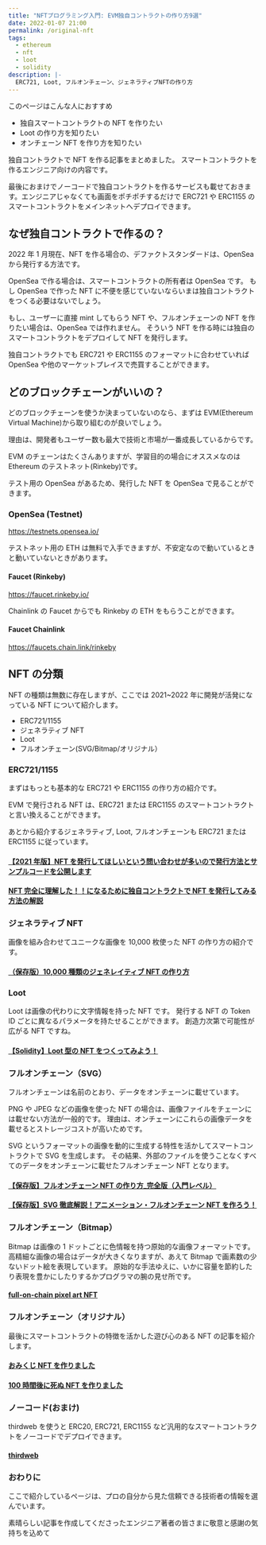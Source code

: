 ```yaml
---
title: "NFTプログラミング入門: EVM独自コントラクトの作り方9選"
date: 2022-01-07 21:00
permalink: /original-nft
tags:
  - ethereum
  - nft
  - loot
  - solidity
description: |-
  ERC721, Loot, フルオンチェーン、ジェネラティブNFTの作り方
---
```


このページはこんな人におすすめ

- 独自スマートコントラクトの NFT を作りたい
- Loot の作り方を知りたい
- オンチェーン NFT を作り方を知りたい

独自コントラクトで NFT を作る記事をまとめました。
スマートコントラクトを作るエンジニア向けの内容です。

最後におまけでノーコードで独自コントラクトを作るサービスも載せておきます。エンジニアじゃなくても画面をポチポチするだけで ERC721 や ERC1155 のスマートコントラクトをメインネットへデプロイできます。

## なぜ独自コントラクトで作るの？

2022 年 1 月現在、NFT を作る場合の、デファクトスタンダードは、OpenSea から発行する方法です。

OpenSea で作る場合は、スマートコントラクトの所有者は OpenSea です。
もし OpenSea で作った NFT に不便を感じていないならいまは独自コントラクトをつくる必要はないでしょう。

もし、ユーザーに直接 mint してもらう NFT や、フルオンチェーンの NFT を作りたい場合は、OpenSea では作れません。
そういう NFT を作る時には独自のスマートコントラクトをデプロイして NFT を発行します。

独自コントラクトでも ERC721 や ERC1155 のフォーマットに合わせていれば OpenSea や他のマーケットプレイスで売買することができます。

## どのブロックチェーンがいいの？

どのブロックチェーンを使うか決まっていないのなら、まずは EVM(Ethereum Virtual Machine)から取り組むのが良いでしょう。

理由は、開発者もユーザー数も最大で技術と市場が一番成長しているからです。

EVM のチェーンはたくさんありますが、学習目的の場合にオススメなのは Ethereum のテストネット(Rinkeby)です。

テスト用の OpenSea があるため、発行した NFT を OpenSea で見ることができます。

### OpenSea (Testnet)

https://testnets.opensea.io/

テストネット用の ETH は無料で入手できますが、不安定なので動いているときと動いていないときがあります。

#### Faucet (Rinkeby)

https://faucet.rinkeby.io/

Chainlink の Faucet からでも Rinkeby の ETH をもらうことができます。

#### Faucet Chainlink

https://faucets.chain.link/rinkeby

## NFT の分類

NFT の種類は無数に存在しますが、ここでは 2021~2022 年に開発が活発になっている NFT について紹介します。

- ERC721/1155
- ジェネラティブ NFT
- Loot
- フルオンチェーン(SVG/Bitmap/オリジナル）

### ERC721/1155

まずはもっとも基本的な ERC721 や ERC1155 の作り方の紹介です。

EVM で発行される NFT は、ERC721 または ERC1155 のスマートコントラクトと言い換えることができます。

あとから紹介するジェネラティブ, Loot, フルオンチェーンも ERC721 または ERC1155 に従っています。

#### [【2021 年版】NFT を発行してほしいという問い合わせが多いので発行方法とサンプルコードを公開します](https://www.blockchainengineer.tokyo/entry/2021-issue-nft-code)

#### [NFT 完全に理解した！！になるために独自コントラクトで NFT を発行してみる方法の解説](https://zenn.dev/razokulover/articles/7db2340f14c2cd)

### ジェネラティブ NFT

画像を組み合わせてユニークな画像を 10,000 枚使った NFT の作り方の紹介です。

#### [（保存版）10,000 種類のジェネレイティブ NFT の作り方](https://note.com/standenglish/n/nf6931087b3bb)

### Loot

Loot は画像の代わりに文字情報を持った NFT です。
発行する NFT の Token ID ごとに異なるパラメータを持たせることができます。
創造力次第で可能性が広がる NFT ですね。

#### [【Solidity】Loot 型の NFT をつくってみよう！](https://ethereumnavi.com/2021/11/10/how-to-create-loot-nft/)

### フルオンチェーン（SVG）

フルオンチェーンは名前のとおり、データをオンチェーンに載せています。

PNG や JPEG などの画像を使った NFT の場合は、画像ファイルをチェーンには載せない方法が一般的です。
理由は、オンチェーンにこれらの画像データを載せるとストレージコストが高いためです。

SVG というフォーマットの画像を動的に生成する特性を活かしてスマートコントラクトで SVG を生成します。
その結果、外部のファイルを使うことなくすべてのデータをオンチェーンに載せたフルオンチェーン NFT となります。

#### [【保存版】フルオンチェーン NFT の作り方\_完全版（入門レベル）](https://note.com/standenglish/n/ne2f5f684faae)

#### [【保存版】SVG 徹底解説！アニメーション・フルオンチェーン NFT を作ろう！](https://note.com/standenglish/n/nc2b326cd07ba)

### フルオンチェーン（Bitmap）

Bitmap は画像の 1 ドットごとに色情報を持つ原始的な画像フォーマットです。
高精細な画像の場合はデータが大きくなりますが、あえて Bitmap で画素数の少ないドット絵を表現しています。
原始的な手法ゆえに、いかに容量を節約したり表現を豊かにしたりするかプログラマの腕の見せ所です。

#### [full-on-chain pixel art NFT](https://qiita.com/h2ueno/items/4a51d95ed3712a2ec639)

### フルオンチェーン（オリジナル）

最後にスマートコントラクトの特徴を活かした遊び心のある NFT の記事を紹介します。

#### [おみくじ NFT を作りました](https://nawoo.hateblo.jp/entry/2021/10/05/121859)

#### [100 時間後に死ぬ NFT を作りました](https://nawoo.hateblo.jp/entry/die-after-100hrs)

### ノーコード(おまけ)

thirdweb を使うと ERC20, ERC721, ERC1155 など汎用的なスマートコントラクトをノーコードでデプロイできます。

#### [thirdweb](https://thirdweb.com/)

### おわりに

ここで紹介しているページは、プロの自分から見た信頼できる技術者の情報を選んでいます。

素晴らしい記事を作成してくださったエンジニア著者の皆さまに敬意と感謝の気持ちを込めて
